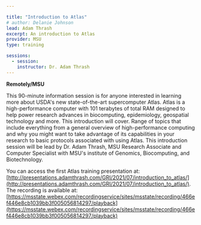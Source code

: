 ```yaml
---

title: "Introduction to Atlas"
# author: Delanie Johnson
lead: Adam Thrash
excerpt: An introduction to Atlas
provider: MSU
type: training

sessions:
  - session: 
    instructor: Dr. Adam Thrash
---
```


**Remotely/MSU**   


This 90-minute information session is for anyone interested in learning more about USDA's new state-of-the-art supercomputer Atlas.  Atlas is a high-performance computer with 101 terabytes of total RAM designed to help power research advances in biocomputing, epidemiology, geospatial technology and more.  This introduction will cover. Range of topics that include everything from a general overview of high-performance computing and why you might want to take advantage of its capabilities in your research to basic protocols associated with using Atlas.  This introduction session will be lead by Dr. Adam Thrash, MSU Research Associate and Computer Specialist with MSU's institute of Genomics, Biocomputing, and Biotechnology. 

You can access the first Atlas training presentation at: [http://presentations.adamthrash.com/GRI/2021/07/introduction_to_atlas/](http://presentations.adamthrash.com/GRI/2021/07/introduction_to_atlas/). The recording is available at: [https://msstate.webex.com/recordingservice/sites/msstate/recording/466ef446e8cb1039bb3f005056814297/playback](https://msstate.webex.com/recordingservice/sites/msstate/recording/466ef446e8cb1039bb3f005056814297/playback)